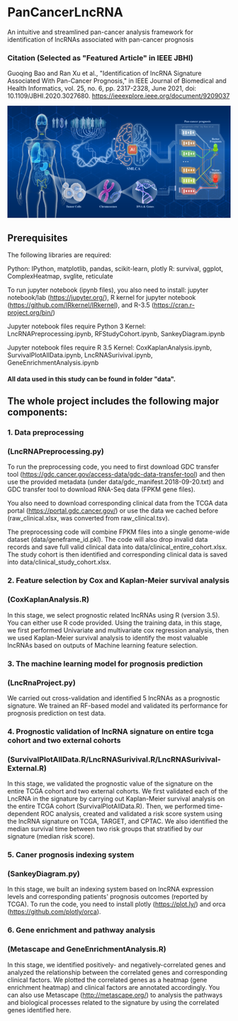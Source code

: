 # PanCancerLncRNA
An intuitive and streamlined pan-cancer analysis framework for identification of lncRNAs associated with pan-cancer prognosis


### Citation (Selected as "Featured Article" in IEEE JBHI)

Guoqing Bao and Ran Xu et al., "Identification of lncRNA Signature Associated With Pan-Cancer Prognosis," in IEEE Journal of Biomedical and Health Informatics, vol. 25, no. 6, pp. 2317-2328, June 2021, doi: 10.1109/JBHI.2020.3027680. https://ieeexplore.ieee.org/document/9209037

![](data/featured-article.png) 

## Prerequisites

The following libraries are required:

Python: IPython, matplotlib, pandas, scikit-learn, plotly
R: survival, ggplot, ComplexHeatmap, svglite, reticulate

To run jupyter notebook (ipynb files), you also need to install: jupyter notebook/lab (https://jupyter.org/), R kernel for jupyter notebook (https://github.com/IRkernel/IRkernel), and R-3.5 (https://cran.r-project.org/bin/)

Jupyter notebook files require Python 3 Kernel: LncRNAPreprocessing.ipynb, RFStudyCohort.ipynb, SankeyDiagram.ipynb

Jupyter notebook files require R 3.5 Kernel: CoxKaplanAnalysis.ipynb, SurvivalPlotAllData.ipynb, LncRNASurivival.ipynb, GeneEnrichmentAnalysis.ipynb


#### All data used in this study can be found in folder "data".


## The whole project includes the following major components:

### 1. Data preprocessing
### (LncRNAPreprocessing.py)

To run the preprocessing code, you need to first download GDC transfer tool (https://gdc.cancer.gov/access-data/gdc-data-transfer-tool) and then use the provided metadata (under data/gdc_manifest.2018-09-20.txt) and GDC transfer tool to download RNA-Seq data (FPKM gene files).

You also need to download corresponding clinical data from the TCGA data portal (https://portal.gdc.cancer.gov/) or use the data we cached before (raw_clinical.xlsx, was converted from raw_clinical.tsv).

The preprocessing code will combine FPKM files into a single genome-wide dataset (data/geneframe_id.pkl). The code will also drop invalid data records and save full valid clinical data into data/clinical_entire_cohort.xlsx. The study cohort is then identified and corresponding clinical data is saved into data/clinical_study_cohort.xlsx.

### 2. Feature selection by Cox and Kaplan-Meier survival analysis
### (CoxKaplanAnalysis.R)

In this stage, we select prognostic related lncRNAs using R (version 3.5). You can either use R code provided. Using the training data, in this stage, we first performed Univariate and multivariate cox regression analysis, then we used Kaplan-Meier survival analysis to identify the most valuable lncRNAs based on outputs of Machine learning feature selection.

### 3. The machine learning model for prognosis prediction
### (LncRnaProject.py)

We carried out cross-validation and identified 5 lncRNAs as a prognostic signature. We trained an RF-based model and validated its performance for prognosis prediction on test data.

### 4. Prognostic validation of lncRNA signature on entire tcga cohort and two external cohorts
### (SurvivalPlotAllData.R/LncRNASurivival.R/LncRNASurivival-External.R)

In this stage, we validated the prognostic value of the signature on the entire TCGA cohort and two external cohorts. We first validated each of the LncRNA in the signature by carrying out Kaplan-Meier survival analysis on the entire TCGA cohort (SurvivalPlotAllData.R). Then, we performed time-dependent ROC analysis, created and validated a risk score system using the lncRNA signature on TCGA, TARGET, and CPTAC.  We also identified the median survival time between two risk groups that stratified by our signature (median risk score).

### 5. Caner prognosis indexing system 
### (SankeyDiagram.py)

In this stage, we built an indexing system based on lncRNA expression levels and corresponding patients' prognosis outcomes (reported by TCGA). To run the code, you need to install plotly (https://plot.ly/) and orca (https://github.com/plotly/orca). 

### 6. Gene enrichment and pathway analysis 
### (Metascape and GeneEnrichmentAnalysis.R)

In this stage, we identified positively- and negatively-correlated genes and analyzed the relationship between the correlated genes and corresponding clinical factors. We plotted the correlated genes as a heatmap (gene enrichment heatmap) and clinical factors are annotated accordingly. You can also use Metascape (http://metascape.org/) to analysis the pathways and biological processes related to the signature by using the correlated genes identified here.



